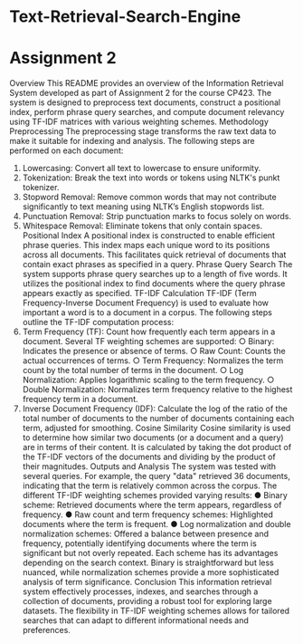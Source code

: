 # Text-Retrieval-Search-Engine

# Assignment 2

Overview
This README provides an overview of the Information Retrieval System developed as part of Assignment 2 for the course CP423. The system is designed to preprocess text documents, construct a positional index, perform phrase query searches, and compute document relevancy using TF-IDF matrices with various weighting schemes.
Methodology Preprocessing
The preprocessing stage transforms the raw text data to make it suitable for indexing and analysis. The following steps are performed on each document:

1. Lowercasing: Convert all text to lowercase to ensure uniformity.
2. Tokenization: Break the text into words or tokens using NLTK's punkt tokenizer.
3. Stopword Removal: Remove common words that may not contribute significantly to
   text meaning using NLTK’s English stopwords list.
4. Punctuation Removal: Strip punctuation marks to focus solely on words.
5. Whitespace Removal: Eliminate tokens that only contain spaces.
   Positional Index
   A positional index is constructed to enable efficient phrase queries. This index maps each unique word to its positions across all documents. This facilitates quick retrieval of documents that contain exact phrases as specified in a query.
   Phrase Query Search
   The system supports phrase query searches up to a length of five words. It utilizes the positional index to find documents where the query phrase appears exactly as specified.
   TF-IDF Calculation
   TF-IDF (Term Frequency-Inverse Document Frequency) is used to evaluate how important a word is to a document in a corpus. The following steps outline the TF-IDF computation process:
6. Term Frequency (TF): Count how frequently each term appears in a document. Several TF weighting schemes are supported:
   ○ Binary: Indicates the presence or absence of terms.
   ○ Raw Count: Counts the actual occurrences of terms.
   ○ Term Frequency: Normalizes the term count by the total number of terms in
   the document.
   ○ Log Normalization: Applies logarithmic scaling to the term frequency.
   ○ Double Normalization: Normalizes term frequency relative to the highest
   frequency term in a document.
7. Inverse Document Frequency (IDF): Calculate the log of the ratio of the total number of documents to the number of documents containing each term, adjusted for smoothing.
   Cosine Similarity
   Cosine similarity is used to determine how similar two documents (or a document and a query) are in terms of their content. It is calculated by taking the dot product of the TF-IDF vectors of the documents and dividing by the product of their magnitudes.
   Outputs and Analysis
   The system was tested with several queries. For example, the query "data" retrieved 36 documents, indicating that the term is relatively common across the corpus. The different TF-IDF weighting schemes provided varying results:
   ● Binary scheme: Retrieved documents where the term appears, regardless of frequency.
   ● Raw count and term frequency schemes: Highlighted documents where the term is frequent.
   ● Log normalization and double normalization schemes: Offered a balance between presence and frequency, potentially identifying documents where the term is significant but not overly repeated.
   Each scheme has its advantages depending on the search context. Binary is straightforward but less nuanced, while normalization schemes provide a more sophisticated analysis of term significance.
   Conclusion
   This information retrieval system effectively processes, indexes, and searches through a collection of documents, providing a robust tool for exploring large datasets. The flexibility in TF-IDF weighting schemes allows for tailored searches that can adapt to different informational needs and preferences.
